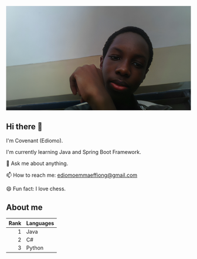 <picture>
 <source media="(prefers-color-scheme: dark)" srcset="https://raw.githubusercontent.com/ediomoeffiong/ediomoeffiong/main/E.jpg">
 <source media="(prefers-color-scheme: light)" srcset="https://raw.githubusercontent.com/ediomoeffiong/ediomoeffiong/main/E.jpg">
 <img alt="A picture of Ediomo Effiong (Covenant)" src="https://raw.githubusercontent.com/ediomoeffiong/ediomoeffiong/main/E.jpg">
</picture>

## Hi there 👋

I'm Covenant (Ediomo).

I'm currently learning Java and Spring Boot Framework.

💬 Ask me about anything.

📫 How to reach me: ediomoemmaeffiong@gmail.com

😄 Fun fact: I love chess.

## About me


| Rank | Languages |
|-----:|-----------|
|     1| Java      |
|     2| C#        |
|     3| Python    |
